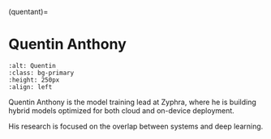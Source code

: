 <head>
  <meta charset="UTF-8">
  <meta name="description" content="Quentin Anthony">
  <meta name="keywords" content="AMD GPU, HPC, MI300, MI250, ROCm, blog, contributor, blog author">
</head>

(quentant)=

# Quentin Anthony

```{image} ./data/quentin-anthony.jpg
:alt: Quentin
:class: bg-primary
:height: 250px
:align: left
```

Quentin Anthony is the model training lead at Zyphra, where he is building hybrid models optimized for both cloud and on-device deployment.

His research is focused on the overlap between systems and deep learning.
